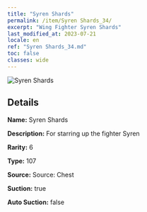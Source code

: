 ```yaml
---
title: "Syren Shards"
permalink: /item/Syren Shards_34/
excerpt: "Wing Fighter Syren Shards"
last_modified_at: 2023-07-21
locale: en
ref: "Syren Shards_34.md"
toc: false
classes: wide
---
```



 ![Syren Shards](/images/item/Syren_Shards_p.png)



## Details

 **Name:** Syren Shards 

 **Description:** For starring up the fighter Syren

 **Rarity:** 6 

 **Type:** 107 

 **Source:** Source: Chest 

 **Suction:** true 

 **Auto Suction:** false 


